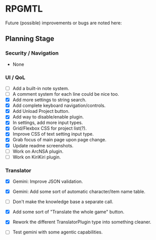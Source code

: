 # RPGMTL  
Future (possible) improvements or bugs are noted here:  
  
## Planning Stage  
  
### Security / Navigation  
- None
  
### UI / QoL  
  
- [ ] Add a built-in note system.  
- [ ] A comment system for each line could be nice too.  
- [x] Add more settings to string search.  
- [x] Add complete keyboard navigation/controls.  
- [x] Add Unload Project button.  
- [x] Add way to disable/enable plugin.  
- [x] In settings, add more input types.  
- [x] Grid/Flexbox CSS for project list(?).  
- [x] Improve CSS of text setting input type.  
- [x] Grab focus of main page upon page change.  
- [x] Update readme screenshots.  
- [ ] Work on ArcNSA plugin.  
- [ ] Work on KiriKiri plugin.  
  
### Translator
  
- [x] Gemini: Improve JSON validation.  
- [x] Gemini: Add some sort of automatic character/item name table.  
- [ ] Don't make the knowledge base a separate call.  
- [x] Add some sort of "Translate the whole game" button.  
- [x] Rework the different TranslatorPlugin type into something cleaner.  
- [ ] Test gemini with some agentic capabilities.  
  
